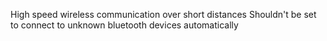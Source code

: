High speed wireless communication over short distances
Shouldn't be set to connect to unknown bluetooth devices automatically